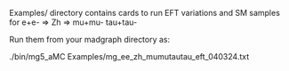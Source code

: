 Examples/ directory contains cards to run EFT variations and SM samples for e+e- => Zh => mu+mu- tau+tau-

Run them from your madgraph directory as:

./bin/mg5_aMC Examples/mg_ee_zh_mumutautau_eft_040324.txt
